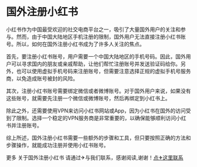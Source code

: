 # 国外注册小红书

小红书作为中国最受欢迎的社交电商平台之一，吸引了大量国外用户的关注和参与。然而，由于中国大陆地区手机注册的限制，国外用户无法直接注册小红书账号。所以，如何在国外注册小红书成为了许多人关注的焦点。

首先，要注册小红书账号，用户需要一个中国大陆地区的手机号码。因此，国外用户可以寻求国内的朋友或亲戚帮助，让他们帮忙注册账号并发送验证码给你。另外，也可以使用虚拟手机号码来注册账号，但需要注意选择正规的虚拟手机号服务商，以免造成账号被封的风险。

其次，注册小红书账号需要绑定微信或者微博账号。对于国外用户来说，如果没有这些账号，就需要先注册一个微信或微博账号，然后再绑定到小红书上。

除此之外，还需要使用VPN来访问小红书网站或App，因为小红书在国外的访问受到了限制。选择一个稳定的VPN服务商是非常重要的，以确保能够顺利访问小红书并注册账号。

综上所述，国外注册小红书需要一些额外的步骤和工具，但只要按照正确的方法和步骤操作，就能成功注册并使用小红书账号。

更多 关于国外注册小红书 请通过✈与我们联系，感谢阅读,谢谢！[点✈这里联系](https://acc.k02.cc)